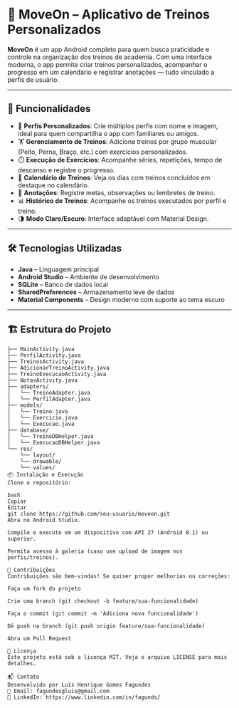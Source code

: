 # 📱 MoveOn – Aplicativo de Treinos Personalizados

**MoveOn** é um app Android completo para quem busca praticidade e controle na organização dos treinos de academia. Com uma interface moderna, o app permite criar treinos personalizados, acompanhar o progresso em um calendário e registrar anotações — tudo vinculado a perfis de usuário.

---

## 🚀 Funcionalidades

- 👤 **Perfis Personalizados**: Crie múltiplos perfis com nome e imagem, ideal para quem compartilha o app com familiares ou amigos.
- 🏋️ **Gerenciamento de Treinos**: Adicione treinos por grupo muscular (Peito, Perna, Braço, etc.) com exercícios personalizados.
- ⏱️ **Execução de Exercícios**: Acompanhe séries, repetições, tempo de descanso e registre o progresso.
- 📆 **Calendário de Treinos**: Veja os dias com treinos concluídos em destaque no calendário.
- 📝 **Anotações**: Registre metas, observações ou lembretes de treino.
- 📊 **Histórico de Treinos**: Acompanhe os treinos executados por perfil e treino.
- 🌗 **Modo Claro/Escuro**: Interface adaptável com Material Design.

---

## 🛠️ Tecnologias Utilizadas

- **Java** – Linguagem principal
- **Android Studio** – Ambiente de desenvolvimento
- **SQLite** – Banco de dados local
- **SharedPreferences** – Armazenamento leve de dados
- **Material Components** – Design moderno com suporte ao tema escuro

---

## 🏗️ Estrutura do Projeto

```plaintext
├── MainActivity.java
├── PerfilActivity.java
├── TreinosActivity.java
├── AdicionarTreinoActivity.java
├── TreinoExecucaoActivity.java
├── NotasActivity.java
├── adapters/
│   └── TreinoAdapter.java
│   └── PerfilAdapter.java
├── models/
│   └── Treino.java
│   └── Exercicio.java
│   └── Execucao.java
├── database/
│   └── TreinoDBHelper.java
│   └── ExecucaoDBHelper.java
└── res/
    └── layout/
    └── drawable/
    └── values/
📦 Instalação e Execução
Clone o repositório:

bash
Copiar
Editar
git clone https://github.com/seu-usuario/moveon.git
Abra no Android Studio.

Compile e execute em um dispositivo com API 27 (Android 8.1) ou superior.

Permita acesso à galeria (caso use upload de imagem nos perfis/treinos).

🤝 Contribuições
Contribuições são bem-vindas! Se quiser propor melhorias ou correções:

Faça um fork do projeto

Crie uma branch (git checkout -b feature/sua-funcionalidade)

Faça o commit (git commit -m 'Adiciona nova funcionalidade')

Dê push na branch (git push origin feature/sua-funcionalidade)

Abra um Pull Request

📄 Licença
Este projeto está sob a licença MIT. Veja o arquivo LICENSE para mais detalhes.

📬 Contato
Desenvolvido por Luís Henrique Gomes Fagundes
📧 Email: fagundesgluis@gmail.com
🔗 LinkedIn: https://www.linkedin.com/in/fagunds/
